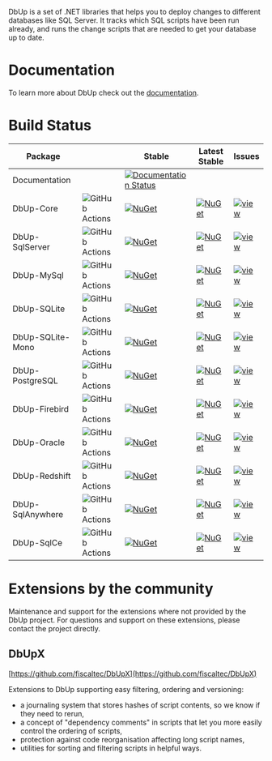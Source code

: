DbUp is a set of .NET libraries that helps you to deploy changes to different databases like SQL Server. It tracks which
SQL scripts have been run already, and runs the change scripts that are needed to get your database up to date.

# Documentation

To learn more about DbUp check out the [documentation](https://dbup.readthedocs.io/en/latest/).

# Build Status

| Package          |                                                                                                             | Stable                                                                                                                                      | Latest Stable                                                                                                    | Issues                                                                                                        |
|------------------|-------------------------------------------------------------------------------------------------------------|---------------------------------------------------------------------------------------------------------------------------------------------|------------------------------------------------------------------------------------------------------------------|---------------------------------------------------------------------------------------------------------------|
| Documentation    |                                                                                                             | [![Documentation Status](https://readthedocs.org/projects/dbup/badge/?version=stable)](https://readthedocs.org/projects/dbup/?badge=stable) |                                                                                                                  |                                                                                                               |
| DbUp-Core        | ![GitHub Actions](https://img.shields.io/github/actions/workflow/status/DbUp/DbUp/create-draft-release.yml) | [![NuGet](https://img.shields.io/nuget/dt/DbUp.svg)](https://www.nuget.org/packages/dbup)                                                   | [![NuGet](https://img.shields.io/nuget/v/DbUp.svg)](https://www.nuget.org/packages/dbup)                         | [![view](https://img.shields.io/github/issues/DbUp/DbUp)](https://github.com/DbUp/DbUp)        |
| DbUp-SqlServer   | ![GitHub Actions](https://img.shields.io/github/actions/workflow/status/DbUp/dbup-sqlserver/main.yml)       | [![NuGet](https://img.shields.io/nuget/dt/dbup-sqlserver.svg)](https://www.nuget.org/packages/dbup-sqlserver)                               | [![NuGet](https://img.shields.io/nuget/v/dbup-sqlserver.svg)](https://www.nuget.org/packages/dbup-sqlserver)     | [![view](https://img.shields.io/github/issues/DbUp/dbup-sqlserver)](https://github.com/DbUp/dbup-sqlserver)   |
| DbUp-MySql       | ![GitHub Actions](https://img.shields.io/github/actions/workflow/status/DbUp/dbup-mysql/main.yml)           | [![NuGet](https://img.shields.io/nuget/dt/dbup-mysql.svg)](https://www.nuget.org/packages/dbup-mysql)                                       | [![NuGet](https://img.shields.io/nuget/v/dbup-mysql.svg)](https://www.nuget.org/packages/dbup-mysql)             | [![view](https://img.shields.io/github/issues/DbUp/dbup-mysql)](https://github.com/DbUp/dbup-mysql)           |
| DbUp-SQLite      | ![GitHub Actions](https://img.shields.io/github/actions/workflow/status/DbUp/dbup-sqlite/main.yml)          | [![NuGet](https://img.shields.io/nuget/dt/dbup-sqlite.svg)](https://www.nuget.org/packages/dbup-sqlite)                                     | [![NuGet](https://img.shields.io/nuget/v/dbup-sqlite.svg)](https://www.nuget.org/packages/dbup-sqlite)           | [![view](https://img.shields.io/github/issues/DbUp/dbup-sqlite)](https://github.com/DbUp/dbup-sqlite)         |
| DbUp-SQLite-Mono | ![GitHub Actions](https://img.shields.io/github/actions/workflow/status/DbUp/dbup-sqlite-mono/main.yml)     | [![NuGet](https://img.shields.io/nuget/dt/dbup-sqlite-mono.svg)](https://www.nuget.org/packages/dbup-sqlite-mono)                           | [![NuGet](https://img.shields.io/nuget/v/dbup-sqlite-mono.svg)](https://www.nuget.org/packages/dbup-sqlite-mono) | [![view](https://img.shields.io/github/issues/DbUp/dbup-sqlite)](https://github.com/DbUp/dbup-sqlite)         |
| DbUp-PostgreSQL  | ![GitHub Actions](https://img.shields.io/github/actions/workflow/status/DbUp/dbup-postgresql/main.yml)      | [![NuGet](https://img.shields.io/nuget/dt/dbup-postgresql.svg)](https://www.nuget.org/packages/dbup-postgresql)                             | [![NuGet](https://img.shields.io/nuget/v/dbup-postgresql.svg)](https://www.nuget.org/packages/dbup-postgresql)   | [![view](https://img.shields.io/github/issues/DbUp/dbup-postgresql)](https://github.com/DbUp/dbup-postgresql) |
| DbUp-Firebird    | ![GitHub Actions](https://img.shields.io/github/actions/workflow/status/DbUp/dbup-firebird/main.yml)        | [![NuGet](https://img.shields.io/nuget/dt/dbup-firebird.svg)](https://www.nuget.org/packages/dbup-firebird)                                 | [![NuGet](https://img.shields.io/nuget/v/dbup-firebird.svg)](https://www.nuget.org/packages/dbup-firebird)       | [![view](https://img.shields.io/github/issues/DbUp/dbup-firebird)](https://github.com/DbUp/dbup-firebird)     |
| DbUp-Oracle      | ![GitHub Actions](https://img.shields.io/github/actions/workflow/status/DbUp/dbup-oracle/main.yml)          | [![NuGet](https://img.shields.io/nuget/dt/dbup-oracle.svg)](https://www.nuget.org/packages/dbup-oracle)                                     | [![NuGet](https://img.shields.io/nuget/v/dbup-oracle.svg)](https://www.nuget.org/packages/dbup-oracle)           | [![view](https://img.shields.io/github/issues/DbUp/dbup-oracle)](https://github.com/DbUp/dbup-oracle)         |
| DbUp-Redshift    | ![GitHub Actions](https://img.shields.io/github/actions/workflow/status/DbUp/dbup-redshift/main.yml)        | [![NuGet](https://img.shields.io/nuget/dt/dbup-redshift.svg)](https://www.nuget.org/packages/dbup-redshift)                                     | [![NuGet](https://img.shields.io/nuget/v/dbup-redshift.svg)](https://www.nuget.org/packages/dbup-redshift)           | [![view](https://img.shields.io/github/issues/DbUp/dbup-redshift)](https://github.com/DbUp/dbup-redshift)         |
| DbUp-SqlAnywhere | ![GitHub Actions](https://img.shields.io/github/actions/workflow/status/DbUp/dbup-sqlAnywhere/main.yml)        | [![NuGet](https://img.shields.io/nuget/dt/dbup-sqlAnywhere.svg)](https://www.nuget.org/packages/dbup-sqlAnywhere)                                     | [![NuGet](https://img.shields.io/nuget/v/dbup-sqlAnywhere.svg)](https://www.nuget.org/packages/dbup-sqlAnywhere)           | [![view](https://img.shields.io/github/issues/DbUp/dbup-sqlAnywhere)](https://github.com/DbUp/dbup-sqlAnywhere)         |
| DbUp-SqlCe       | ![GitHub Actions](https://img.shields.io/github/actions/workflow/status/DbUp/dbup-sqlce/main.yml)        | [![NuGet](https://img.shields.io/nuget/dt/dbup-sqlce.svg)](https://www.nuget.org/packages/dbup-sqlce)                                     | [![NuGet](https://img.shields.io/nuget/v/dbup-sqlce.svg)](https://www.nuget.org/packages/dbup-sqlce)           | [![view](https://img.shields.io/github/issues/DbUp/dbup-sqlce)](https://github.com/DbUp/dbup-sqlce)         |

# Extensions by the community

Maintenance and support for the extensions where not provided by the DbUp project. For questions and support on
these extensions, please contact the project directly.

## DbUpX

[https://github.com/fiscaltec/DbUpX](https://github.com/fiscaltec/DbUpX)

Extensions to DbUp supporting easy filtering, ordering and versioning:

- a journaling system that stores hashes of script contents, so we know if they need to rerun,
- a concept of "dependency comments" in scripts that let you more easily control the ordering of scripts,
- protection against code reorganisation affecting long script names,
- utilities for sorting and filtering scripts in helpful ways.